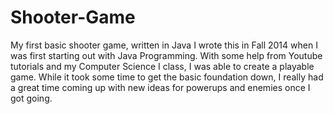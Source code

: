 # Shooter-Game
My first basic shooter game, written in Java
I wrote this in Fall 2014 when I was first starting out with Java Programming.  With some help from Youtube tutorials and my Computer Science I class, I was able to create a playable game.  While it took some time to get the basic foundation down, I really had a great time coming up with new ideas for powerups and enemies once I got going.  
